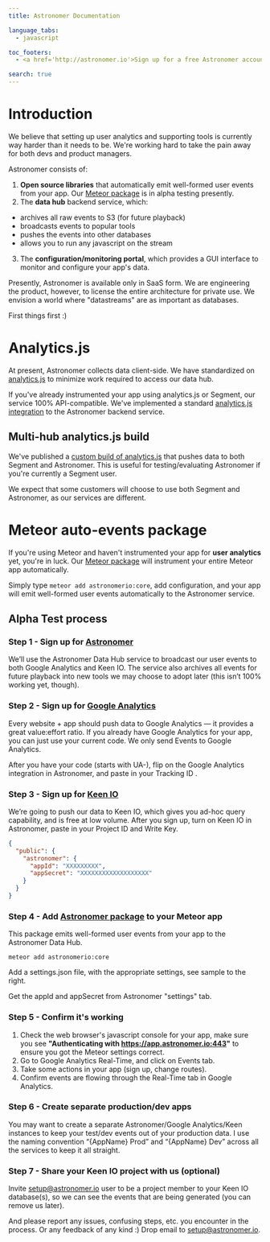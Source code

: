 ```yaml
---
title: Astronomer Documentation

language_tabs:
  - javascript

toc_footers:
  - <a href='http://astronomer.io'>Sign up for a free Astronomer account</a>

search: true
---
```


# Introduction

We believe that setting up user analytics and supporting tools is currently way
harder than it needs to be. We're working hard to take the pain away for
both devs and product managers.

Astronomer consists of:

1. **Open source libraries** that automatically emit well-formed user events
from your app. Our [Meteor package](https://atmospherejs.com/astronomerio/core)
is in alpha testing presently.
2. The **data hub** backend service, which:
  * archives all raw events to S3 (for future playback)
  * broadcasts events to popular tools
  * pushes the events into other databases
  * allows you to run any javascript on the stream
3. The **configuration/monitoring portal**, which provides a GUI interface to monitor and configure your app's data.

Presently, Astronomer is available only in SaaS form. We are engineering the
product, however, to license the entire architecture for private use. We
envision a world where "datastreams" are as important as databases.

First things first :)

# Analytics.js

At present, Astronomer collects data client-side. We have standardized
on [analytics.js](https://github.com/segmentio/analytics.js) to minimize
work required to access our data hub.

If you've already instrumented your app
using analytics.js or Segment, our service 100% API-compatible.
We've implemented a standard
[analytics.js integration](https://github.com/astronomerio/analytics.js-integrations/blob/astronomer/lib/astronomer/index.js)
to the Astronomer backend service.

## Multi-hub analytics.js build

We've published a [custom build of analytics.js]()
that pushes data to both Segment and Astronomer. This is useful for
testing/evaluating Astronomer if you're currently a Segment user.

We expect that some customers will choose to use both Segment and Astronomer,
as our services are different.

# Meteor auto-events package

If you're using Meteor and haven't instrumented your app for **user analytics** yet,
you're in luck. Our [Meteor package](https://atmospherejs.com/astronomerio/core)
will instrument your entire Meteor app automatically.

Simply type `meteor add astronomerio:core`, add configuration, and your app
will emit well-formed user events automatically to the Astronomer service.

## Alpha Test process

### Step 1 - Sign up for [Astronomer](https://app.astronomer.io/signup)

We’ll use the Astronomer Data Hub service to broadcast our user events to both Google Analytics and Keen IO. The service also archives all events for future playback into new tools we may choose to adopt later (this isn’t 100% working yet, though).

### Step 2 - Sign up for [Google Analytics](https://www.google.com/analytics/)

Every website + app should push data to Google Analytics — it provides a great value:effort ratio.
If you already have Google Analytics for your app, you can just use your current code. We only send
Events to Google Analytics.

After you have your code (starts with UA-), flip on the Google Analytics
integration in Astronomer, and paste in your Tracking ID .

### Step 3 - Sign up for [Keen IO](https://keen.io/signup?source=astronomer)

We’re going to push our data to Keen IO, which gives you ad-hoc query capability, and is free at low volume. After you sign up, turn on Keen IO in Astronomer, paste in your Project ID and Write Key.

``` json
{
  "public": {
    "astronomer": {
      "appId": "XXXXXXXXX",
      "appSecret": "XXXXXXXXXXXXXXXXXXX"
    }
  }
}
```

### Step 4 - Add [Astronomer package](https://atmospherejs.com/astronomerio/core) to your Meteor app

This package emits well-formed user events from your app to the Astronomer Data Hub.

`meteor add astronomerio:core`

Add a settings.json file, with the appropriate settings, see sample to the right.

Get the appId and appSecret from Astronomer "settings" tab.

### Step 5 - Confirm it's working

1. Check the web browser's javascript console for your app, make sure you see **"Authenticating with https://app.astronomer.io:443"** to ensure you got the Meteor settings correct.
2. Go to Google Analytics Real-Time, and click on Events tab.
3. Take some actions in your app (sign up, change routes).
4. Confirm events are flowing through the Real-Time tab in Google Analytics.

### Step 6 - Create separate production/dev apps

You may want to create a separate Astronomer/Google Analytics/Keen instances to keep your test/dev events out of your production data. I use the naming convention “{AppName} Prod” and “{AppName} Dev” across all the services to keep it all straight.

### Step 7 - Share your Keen IO project with us (optional)

Invite setup@astronomer.io user to be a project member to your Keen IO database(s), so we can see the events that are being generated (you can remove us later).

And please report any issues, confusing steps, etc. you encounter in the process. Or any feedback of any kind :) Drop email to [setup@astronomer.io](mailto:setup@astronomer.io).
